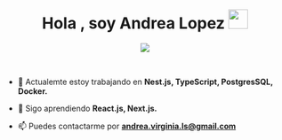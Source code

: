<h1 align="center"><b>Hola , soy Andrea Lopez </b><img src="https://media.giphy.com/media/hvRJCLFzcasrR4ia7z/giphy.gif" width="35"></h1>
<!--  -->
<p align="center">
  <a href="https://github.com/DenverCoder1/readme-typing-svg"><img src="https://readme-typing-svg.herokuapp.com?font=Time+New+Roman&color=cyan&size=25&center=true&vCenter=true&width=600&height=100&lines=Desarrolladora+Full+Stack..&hearts;++;Esfocada+en+el+Backend,;Siempre+aprendiendo+y+mejorando,;Si+lo+puedes+imaginar+lo+puedes+programar♡"></a>
</p>


<br>

<!--Intro start-->
- 🔭 Actualemte estoy trabajando en **Nest.js, TypeScript, PostgresSQL, Docker.**

- 🌱 Sigo aprendiendo  **React.js, Next.js.**

- 📫 Puedes contactarme por **andrea.virginia.ls@gmail.com**
<!--Intro end-->
